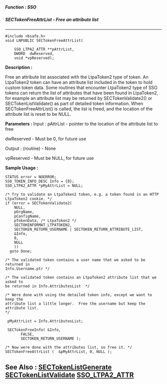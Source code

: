 ##### Function : SSO
##### SECTokenFreeAttrList - Free an attribute list
---
```
#include <bsafe.h>
void LNPUBLIC SECTokenFreeAttrList(

	SSO_LTPA2_ATTR **pAttrList,
	DWORD  dwReserved,
	void *vpReserved);
```
**Description :**

Free an attribute list associated with the LtpaToken2 type of token.  An 
LtpaToken2 token can have an attribute list included in the token to hold 
custom token data.   Some routines that encounter LtpaToken2 type of SSO tokens 
can return the list of attributes that have been found in LtpaToken2, for 
example an attribute list may be returned by SECTokenValidate2() or 
SECTokenListValidate() as part of detailed token information.  When 
SECTokenFreeAttrList() is called, the list is freed, and the location of the 
attribute list is reset to be NULL.

**Parameters :**
Input :
pAttrList  -  pointer to the location of the attribute list to free

dwReserved  -  Must be 0, for future use

Output :
(routine)  -  None


vpReserved  -  Must be NULL, for future use


**Sample Usage :**
```
STATUS error = NOERROR;
SSO_TOKEN_INFO_DESC Info = {0};
SSO_LTPA2_ATTR *pMyAttrList = NULL;

/* Try to validate an LtpaToken2 token, e.g. a token found in an HTTP 
LtpaToken2 cookie. */
if (error = SECTokenValidate2(
	NULL,
	pOrgName,
	pConfigName, 
	pTokenData, /* LtpaToken2 */
	SECTOKENFORMAT_LTPATOKEN2,
	SECTOKEN_RETURN_USERNAME | SECTOKEN_RETURN_ATTRIBUTE_LIST,
	&Info,
	0,
	NULL
	))
  goto Done;

/* The validated token contains a user name that we asked to be returned in 
Info.Username.ptr */

/* The validated token contains an LtpaToken2 attribute list that we asked to 
be returned in Info.AttributesList  */

/* Were done with using the detailed token info, except we want to keep the 
attribute list a little longer.  Free the username but keep the attribute list. 
*/
 
 pMyAttrList = Info.AttributesList;

 SECTokenFreeInfo( &Info, 
       FALSE,
       SECTOKEN_RETURN_USERNAME );
 
/* Now were done with the attributes list, so free it. */
SECTokenFreeAttrList (  &pMyAttrList, 0, NULL );    
```
**See Also :**
[SECTokenListGenerate](/reference/Func/SECTokenListGenerate)
[SECTokenListValidate](/reference/Func/SECTokenListValidate)
[SSO_LTPA2_ATTR](/reference/Data/SSO_LTPA2_ATTR)
---

